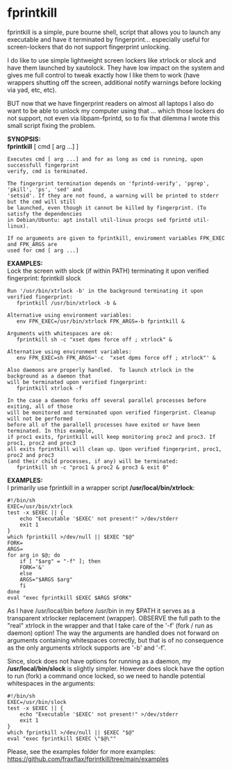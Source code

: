 # fprintkill
fprintkill is a simple, pure bourne shell, script that allows you to launch any executable and have it terminated by fingerprint... especially useful for screen-lockers that do not support fingerprint unlocking.

I do like to use simple lightweight screen lockers like xtrlock or slock and have them launched by xautolock. They have low impact on the system and gives me full control to tweak exactly how I like them to work (have wrappers shutting off the screen, additional notify warnings before locking via yad, etc, etc).

BUT now that we have fingerprint readers on almost all laptops I also do want to be able to unlock my computer using that ... which those lockers do not support, not even via libpam-fprintd, so to fix that dilemma I wrote this small script fixing the problem.

__SYNOPSIS:__\
	__fprintkill__ [ cmd [ arg ...] ]

	Executes cmd [ arg ...] and for as long as cmd is running, upon successfull fingerprint
	verify, cmd is terminated.

	The fingerprint termination depends on 'fprintd-verify', 'pgrep', 'pkill', 'ps', 'sed' and
	'setsid'. If they are not found, a warning will be printed to stderr but the cmd will still
	be launched, even though it cannot be killed by fingerprint. (To satisfy the dependencies
	in Debian/Ubuntu: apt install util-linux procps sed fprintd util-linux).

	If no arguments are given to fprintkill, enviroment variables FPK_EXEC and FPK_ARGS are
	used for cmd [ arg ...]

__EXAMPLES:__\
	Lock the screen with slock (if within PATH) terminating it upon verified fingerprint:
	   fprintkill slock

	Run '/usr/bin/xtrlock -b' in the background terminating it upon verified fingerprint:
	   fprintkill /usr/bin/xtrlock -b &

	Alternative using environment variables:
	   env FPK_EXEC=/usr/bin/xtrlock FPK_ARGS=-b fprintkill &

	Arguments with whitespaces are ok:
	   fprintkill sh -c "xset dpms force off ; xtrlock" &

	Alternative using environment variables:
	   env FPK_EXEC=sh FPK_ARGS='-c  "xset dpms force off ; xtrlock"' &

	Also daemons are properly handled.  To launch xtrlock in the background as a daemon that
	will be terminated upon verified fingerprint:
	   fprintkill xtrlock -f

	In the case a daemon forks off several parallel processes before exiting, all of those
	will be monitored and terminated upon verified fingerprint. Cleanup will not be performed
	before all of the parallell processes have exited or have been terminated. In this example,
	if proc1 exits, fprintkill will keep monitoring proc2 and proc3. If proc1, proc2 and proc3
	all exits fprintkill will clean up. Upon verified fingerprint, proc1, proc2 and proc3
	(and their child processes, if any) will be terminated:
	   fprintkill sh -c "proc1 & proc2 & proc3 & exit 0"


__EXAMPLES:__\
I primarily use fprintkill in a wrapper script __/usr/local/bin/xtrlock__:
```shell
#!/bin/sh
EXEC=/usr/bin/xtrlock
test -x $EXEC || { 
    echo "Executable '$EXEC' not present!" >/dev/stderr
    exit 1
}
which fprintkill >/dev/null || $EXEC "$@"
FORK=
ARGS=
for arg in $@; do
    if [ "$arg" = "-f" ]; then
	FORK='&'
    else
	ARGS="$ARGS $arg"
    fi
done
eval "exec fprintkill $EXEC $ARGS $FORK"
```
As I have /usr/local/bin before /usr/bin in my $PATH it serves as a transparent xtrlocker replacement (wrapper). OBSERVE the full path to the "real" xtrlock in the wrapper and that I take care of the '-f' (fork / run as daemon) option! The way the arguments are handled does not forward on arguments containing whitespaces correctly, but that is of no consequence as the only arguments xtrlock supports are '-b' and '-f'.

Since, slock does not have options for running as a daemon, my __/usr/local/bin/slock__ is slightly simpler. However does slock have the option to run (fork) a command once locked, so we need to handle potential whitespaces in the arguments:
```shell
#!/bin/sh
EXEC=/usr/bin/slock
test -x $EXEC || { 
    echo "Executable '$EXEC' not present!" >/dev/stderr
    exit 1
}
which fprintkill >/dev/null || $EXEC "$@"
eval "exec fprintkill $EXEC \"$@\""
```

Please, see the examples folder for more examples:\
https://github.com/fraxflax/fprintkill/tree/main/examples
